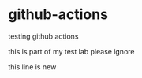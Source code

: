 # github-actions

testing github actions

this is part of my test lab please ignore

this line is new
